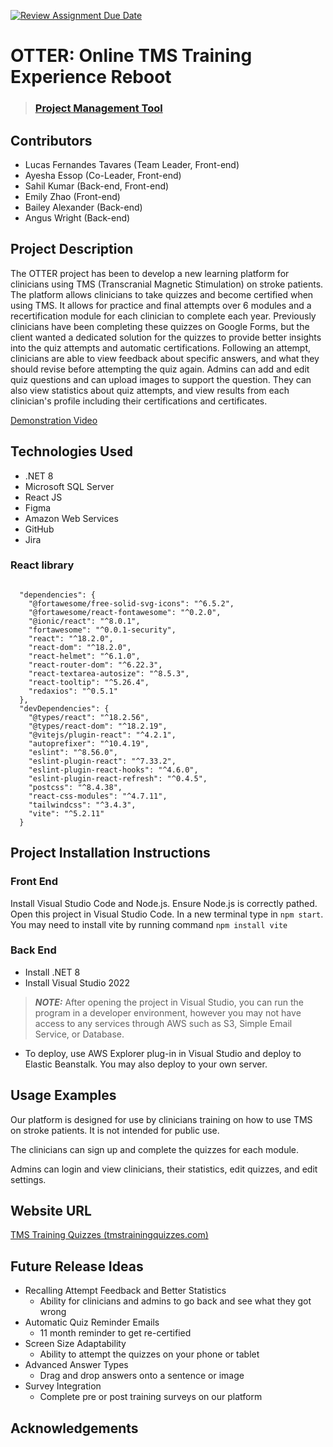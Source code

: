 [![Review Assignment Due Date](https://classroom.github.com/assets/deadline-readme-button-24ddc0f5d75046c5622901739e7c5dd533143b0c8e959d652212380cedb1ea36.svg)](https://classroom.github.com/a/t8qno6SJ)

# OTTER: Online TMS Training Experience Reboot

> ### [Project Management Tool]()

## Contributors
* Lucas Fernandes Tavares (Team Leader, Front-end)
* Ayesha Essop (Co-Leader, Front-end)
* Sahil Kumar (Back-end, Front-end)
* Emily Zhao (Front-end)
* Bailey Alexander (Back-end)
* Angus Wright (Back-end)

## Project Description
The OTTER project has been to develop a new learning platform for clinicians using TMS (Transcranial Magnetic Stimulation) on stroke patients. The platform allows clinicians to take quizzes and become certified when using TMS. It allows for practice and final attempts over 6 modules and a recertification module for each clinician to complete each year. Previously clinicians have been completing these quizzes on Google Forms, but the client wanted a dedicated solution for the quizzes to provide better insights into the quiz attempts and automatic certifications. Following an attempt, clinicians are able to view feedback about specific answers, and what they should revise before attempting the quiz again. Admins can add and edit quiz questions and can upload images to support the question. They can also view statistics about quiz attempts, and view results from each clinician's profile including their certifications and certificates.

[Demonstration Video](https://youtu.be/IDDmtNcA6Jw)

## Technologies Used
* .NET 8
* Microsoft SQL Server
* React JS
* Figma
* Amazon Web Services
* GitHub
* Jira

### React library
```

  "dependencies": {
    "@fortawesome/free-solid-svg-icons": "^6.5.2",
    "@fortawesome/react-fontawesome": "^0.2.0",
    "@ionic/react": "^8.0.1",
    "fortawesome": "^0.0.1-security",
    "react": "^18.2.0",
    "react-dom": "^18.2.0",
    "react-helmet": "^6.1.0",
    "react-router-dom": "^6.22.3",
    "react-textarea-autosize": "^8.5.3",
    "react-tooltip": "^5.26.4",
    "redaxios": "^0.5.1"
  },
  "devDependencies": {
    "@types/react": "^18.2.56",
    "@types/react-dom": "^18.2.19",
    "@vitejs/plugin-react": "^4.2.1",
    "autoprefixer": "^10.4.19",
    "eslint": "^8.56.0",
    "eslint-plugin-react": "^7.33.2",
    "eslint-plugin-react-hooks": "^4.6.0",
    "eslint-plugin-react-refresh": "^0.4.5",
    "postcss": "^8.4.38",
    "react-css-modules": "^4.7.11",
    "tailwindcss": "^3.4.3",
    "vite": "^5.2.11"
  }

  ```

## Project Installation Instructions

### Front End
Install Visual Studio Code and Node.js. Ensure Node.js is correctly pathed. Open this project in Visual Studio Code. In a new terminal type in `npm start`. You may need to install vite by running command `npm install vite`

### Back End
* Install .NET 8
* Install Visual Studio 2022
> **_NOTE:_**  After opening the project in Visual Studio, you can run the program in a developer environment, however you may not have access to any services through AWS such as S3, Simple Email Service, or Database.
* To deploy, use AWS Explorer plug-in in Visual Studio and deploy to Elastic Beanstalk. You may also deploy to your own server.

## Usage Examples
Our platform is designed for use by clinicians training on how to use TMS on stroke patients. It is not intended for public use.

The clinicians can sign up and complete the quizzes for each module.

Admins can login and view clinicians, their statistics, edit quizzes, and edit settings.

## Website URL
[TMS Training Quizzes (tmstrainingquizzes.com)](https://www.tmstrainingquizzes.com/)

## Future Release Ideas
* Recalling Attempt Feedback and Better Statistics
  * Ability for clinicians and admins to go back and see what they got wrong
* Automatic Quiz Reminder Emails
  * 11 month reminder to get re-certified
* Screen Size Adaptability
  * Ability to attempt the quizzes on your phone or tablet
* Advanced Answer Types
  * Drag and drop answers onto a sentence or image
* Survey Integration
  * Complete pre or post training surveys on our platform

## Acknowledgements

